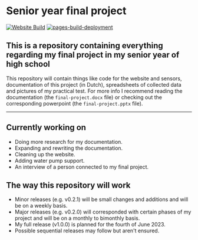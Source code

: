 # Senior year final project

[![Website Build](https://github.com/Celarye/syfinalproject/actions/workflows/websiteBuild.yml/badge.svg?branch=master)](https://github.com/Celarye/syfinalproject/actions/workflows/websiteBuild.yml) [![pages-build-deployment](https://github.com/Celarye/syfinalproject/actions/workflows/pages/pages-build-deployment/badge.svg?branch=gh-pages)](https://github.com/Celarye/syfinalproject/actions/workflows/pages/pages-build-deployment)

## This is a repository containing everything regarding my final project in my senior year of high school

This repository will contain things like code for the website and sensors, documentation of this project (in Dutch), spreadsheets of collected data and pictures of my practical test. For more info I recommend reading the documentation (the `final-project.docx` file) or checking out the corresponding powerpoint (the `final-project.pptx` file).

---

## Currently working on

- Doing more research for my documentation.
- Expanding and rewriting the documentation.
- Cleaning up the website.
- Adding water pump support.
- An interview of a person connected to my final project.


## The way this repository will work

- Minor releases (e.g. v0.2.1) will be small changes and additions and will be on a weekly basis.
- Major releases (e.g. v0.2.0) will corresponded with certain phases of my project and will be on a monthly to bimonthly basis.
- My full release (v1.0.0) is planned for the fourth of June 2023.
- Possible sequential releases may follow but aren't ensured.

